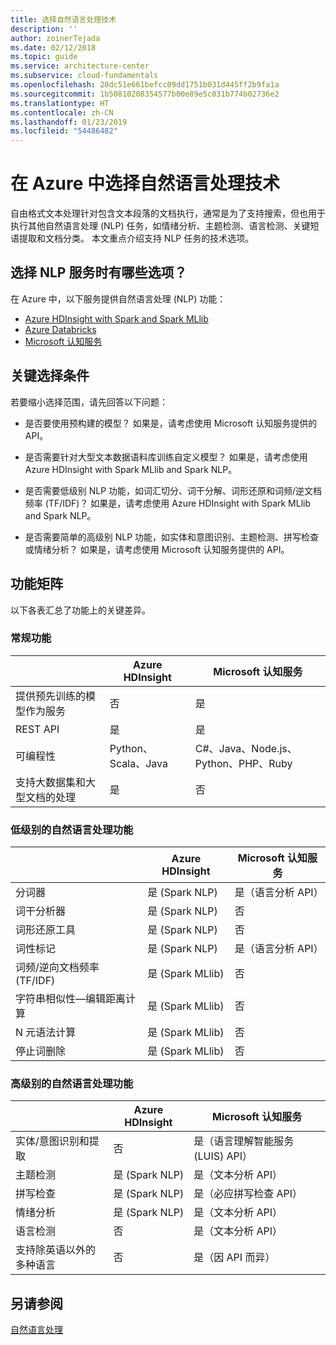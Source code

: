 ```yaml
---
title: 选择自然语言处理技术
description: ''
author: zoinerTejada
ms.date: 02/12/2018
ms.topic: guide
ms.service: architecture-center
ms.subservice: cloud-fundamentals
ms.openlocfilehash: 20dc51e661befcc09dd1751b031d445ff2b9fa1a
ms.sourcegitcommit: 1b50810208354577b00e89e5c031b774b02736e2
ms.translationtype: HT
ms.contentlocale: zh-CN
ms.lasthandoff: 01/23/2019
ms.locfileid: "54486482"
---
```

# <a name="choosing-a-natural-language-processing-technology-in-azure"></a>在 Azure 中选择自然语言处理技术

自由格式文本处理针对包含文本段落的文档执行，通常是为了支持搜索，但也用于执行其他自然语言处理 (NLP) 任务，如情绪分析、主题检测、语言检测、关键短语提取和文档分类。 本文重点介绍支持 NLP 任务的技术选项。

<!-- markdownlint-disable MD026 -->

## <a name="what-are-your-options-when-choosing-an-nlp-service"></a>选择 NLP 服务时有哪些选项？

<!-- markdownlint-enable MD026 -->

在 Azure 中，以下服务提供自然语言处理 (NLP) 功能：

- [Azure HDInsight with Spark and Spark MLlib](/azure/hdinsight/spark/apache-spark-overview)
- [Azure Databricks](/azure/azure-databricks/what-is-azure-databricks)
- [Microsoft 认知服务](/azure/cognitive-services/welcome)

## <a name="key-selection-criteria"></a>关键选择条件

若要缩小选择范围，请先回答以下问题：

- 是否要使用预构建的模型？ 如果是，请考虑使用 Microsoft 认知服务提供的 API。

- 是否需要针对大型文本数据语料库训练自定义模型？ 如果是，请考虑使用 Azure HDInsight with Spark MLlib and Spark NLP。

- 是否需要低级别 NLP 功能，如词汇切分、词干分解、词形还原和词频/逆文档频率 (TF/IDF)？ 如果是，请考虑使用 Azure HDInsight with Spark MLlib and Spark NLP。

- 是否需要简单的高级别 NLP 功能，如实体和意图识别、主题检测、拼写检查或情绪分析？ 如果是，请考虑使用 Microsoft 认知服务提供的 API。

## <a name="capability-matrix"></a>功能矩阵

以下各表汇总了功能上的关键差异。

### <a name="general-capabilities"></a>常规功能

| | Azure HDInsight | Microsoft 认知服务 |
| --- | --- | --- |
| 提供预先训练的模型作为服务 | 否 | 是 |
| REST API | 是 | 是 |
| 可编程性 | Python、Scala、Java | C#、Java、Node.js、Python、PHP、Ruby |
| 支持大数据集和大型文档的处理 | 是 | 否 |

### <a name="low-level-natural-language-processing-capabilities"></a>低级别的自然语言处理功能

| | Azure HDInsight | Microsoft 认知服务 |  
| --- | --- | --- |
| 分词器 | 是 (Spark NLP) | 是（语言分析 API） |
| 词干分析器 | 是 (Spark NLP) | 否 |
| 词形还原工具 | 是 (Spark NLP) | 否 |
| 词性标记 | 是 (Spark NLP) | 是（语言分析 API） |
| 词频/逆向文档频率 (TF/IDF) | 是 (Spark MLlib) | 否 |
| 字符串相似性&mdash;编辑距离计算 | 是 (Spark MLlib) | 否 |
| N 元语法计算 | 是 (Spark MLlib) | 否 |
| 停止词删除 | 是 (Spark MLlib) | 否 |

### <a name="high-level-natural-language-processing-capabilities"></a>高级别的自然语言处理功能

| | Azure HDInsight | Microsoft 认知服务 |
| --- | --- | --- |
| 实体/意图识别和提取 | 否 | 是（语言理解智能服务 (LUIS) API） |
| 主题检测 | 是 (Spark NLP) | 是（文本分析 API） |
| 拼写检查 | 是 (Spark NLP) | 是（必应拼写检查 API） |
| 情绪分析 | 是 (Spark NLP) | 是（文本分析 API） |
| 语言检测 | 否 | 是（文本分析 API） |
| 支持除英语以外的多种语言 | 否 | 是（因 API 而异） |

## <a name="see-also"></a>另请参阅

[自然语言处理](../scenarios/natural-language-processing.md)
